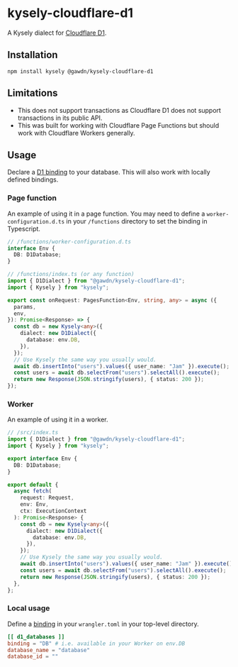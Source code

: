 # kysely-cloudflare-d1

A Kysely dialect for [Cloudflare D1](https://developers.cloudflare.com/d1/).

## Installation

```
npm install kysely @gawdn/kysely-cloudflare-d1
```

## Limitations

- This does not support transactions as Cloudflare D1 does not support transactions in its public API.
- This was built for working with Cloudflare Page Functions but should work with Cloudflare Workers generally.

## Usage

Declare a [D1 binding](https://developers.cloudflare.com/pages/platform/functions/bindings/#d1-databases) to your database. This will also work with locally defined bindings.

### Page function

An example of using it in a page function.
You may need to define a `worker-configuration.d.ts` in your `/functions` directory to set the binding in Typescript.

```typescript
// /functions/worker-configuration.d.ts
interface Env {
  DB: D1Database;
}
```

```typescript
// /functions/index.ts (or any function)
import { D1Dialect } from "@gawdn/kysely-cloudflare-d1";
import { Kysely } from "kysely";

export const onRequest: PagesFunction<Env, string, any> = async ({
  params,
  env,
}): Promise<Response> => {
  const db = new Kysely<any>({
    dialect: new D1Dialect({
      database: env.DB,
    }),
  });
  // Use Kysely the same way you usually would.
  await db.insertInto("users").values({ user_name: "Jam" }).execute();
  const users = await db.selectFrom("users").selectAll().execute();
  return new Response(JSON.stringify(users), { status: 200 });
});
```

### Worker

An example of using it in a worker.

```typescript
// /src/index.ts
import { D1Dialect } from "@gawdn/kysely-cloudflare-d1";
import { Kysely } from "kysely";

export interface Env {
  DB: D1Database;
}

export default {
  async fetch(
    request: Request,
    env: Env,
    ctx: ExecutionContext
  ): Promise<Response> {
    const db = new Kysely<any>({
      dialect: new D1Dialect({
        database: env.DB,
      }),
    });
    // Use Kysely the same way you usually would.
    await db.insertInto("users").values({ user_name: "Jam" }).execute();
    const users = await db.selectFrom("users").selectAll().execute();
    return new Response(JSON.stringify(users), { status: 200 });
  },
};
```

### Local usage

Define a [binding](https://developers.cloudflare.com/d1/get-started/#4-bind-your-worker-to-your-d1-database) in your `wrangler.toml` in your top-level directory.

```toml
[[ d1_databases ]]
binding = "DB" # i.e. available in your Worker on env.DB
database_name = "database"
database_id = ""
```
